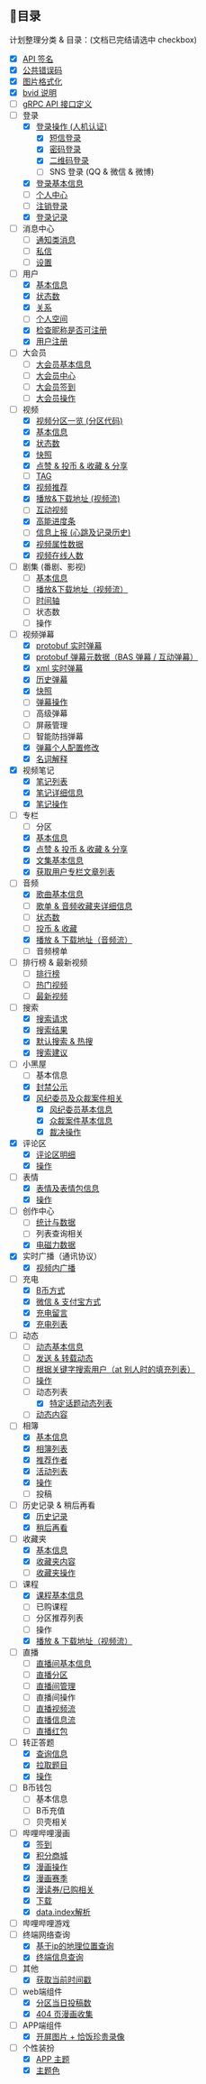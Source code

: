 
## 🍴目录

计划整理分类 & 目录：(文档已完结请选中 checkbox)

- [x] [API 签名](other/API_sign.md)
- [x] [公共错误码](other/errcode.md)
- [x] [图片格式化](other/picture.md)
- [x] [bvid 说明](other/bvid_desc.md)
- [ ] [gRPC API 接口定义](grpc_api)
- [ ] 登录
    - [x] [登录操作 (人机认证)](login/login_action)
        - [x] [短信登录](login/login_action/SMS.md)
        - [x] [密码登录](login/login_action/password.md)
        - [x] [二维码登录](login/login_action/QR.md)
        - [ ] SNS 登录 (QQ & 微信 & 微博)
    - [x] [登录基本信息](login/login_info.md)
    - [ ] [个人中心](login/member_center.md)
    - [ ] [注销登录](login/exit.md)
    - [x] [登录记录](login/login_notice.md)
- [ ] 消息中心
    - [ ] [通知类消息](message/msg.md)
    - [ ] [私信](message/private_msg.md)
    - [ ] [设置](message/config.md)
- [ ] 用户
    - [x] [基本信息](user/info.md)
    - [x] [状态数](user/status_number.md)
    - [x] [关系](user/relation.md)
    - [ ] [个人空间](user/space.md)
    - [x] [检查昵称是否可注册](user/check_nickname.md)
    - [x] [用户注册](user/register.md)
- [ ] 大会员
    - [ ] [大会员基本信息](vip/info.md)
    - [ ] [大会员中心](vip/center.md)
    - [ ] [大会员签到](vip/clockin.md)
    - [ ] [大会员操作](vip/action.md)
- [ ] 视频
    - [x] [视频分区一览 (分区代码)](video/video_zone.md)
    - [x] [基本信息](video/info.md)
    - [x] [状态数](video/status_number.md)
    - [x] [快照](video/snapshot.md)
    - [x] [点赞 & 投币 & 收藏 & 分享](video/like_coin_fav.md)
    - [ ] [TAG](video/tags.md)
    - [x] [视频推荐](video/recommend.md)
    - [x] [播放&下载地址 (视频流)](video/videostream_url.md)
    - [ ] [互动视频](video/interact_video.md)
    - [x] [高能进度条](video/pbp.md)
    - [ ] [信息上报 (心跳及记录历史)](video/report.md)
    - [x] [视频属性数据](video/attribute_data.md)
    - [x] [视频在线人数](video/online.md)
- [ ] 剧集 (番剧、影视)
    - [ ] [基本信息](bangumi/info.md)
    - [ ] [播放&下载地址（视频流）](bangumi/videostream_url.md)
    - [ ] [时间轴](bangumi/timeline.md)
    - [ ] 状态数
    - [ ] 操作
- [ ] 视频弹幕
    - [x] [protobuf 实时弹幕](danmaku/danmaku_proto.md)
    - [x] [protobuf 弹幕元数据（BAS 弹幕 / 互动弹幕）](danmaku/danmaku_view_proto.md)
    - [x] [xml 实时弹幕](danmaku/danmaku_xml.md)
    - [x] [历史弹幕](danmaku/history.md)
    - [x] [快照](danmaku/snapshot.md)
    - [ ] [弹幕操作](danmaku/action.md)
    - [ ] 高级弹幕
    - [ ] 屏蔽管理
    - [ ] 智能防挡弹幕
    - [x] [弹幕个人配置修改](danmaku/config.md)
    - [x] [名词解释](danmaku/buzzword.md)
- [x] 视频笔记
    - [x] [笔记列表](note/list.md)
    - [x] [笔记详细信息](note/info.md)
    - [x] [笔记操作](note/action.md)
- [ ] 专栏
    - [ ] 分区
    - [X] [基本信息](article/info.md)
    - [X] [点赞 & 投币 & 收藏 & 分享](article/like_coin_fav.md)
    - [X] [文集基本信息](article/articles.md)
    - [X] [获取用户专栏文章列表](article/list.md)
- [ ] 音频
    - [x] [歌曲基本信息](audio/info.md)
    - [ ] [歌单 & 音频收藏夹详细信息](audio/music_list.md)
    - [ ] [状态数](audio/status_number.md)
    - [ ] [投币 & 收藏](audio/coin&fav.md)
    - [x] [播放 & 下载地址（音频流）](audio/musicstream_url.md)
    - [ ] 音频榜单
- [ ] 排行榜 & 最新视频
    - [ ] [排行榜](ranking&dynamic/ranking.md)
    - [ ] [热门视频](ranking&dynamic/popular.md)
    - [ ] [最新视频](ranking&dynamic/dynamic.md)
- [ ] 搜索
    - [x] [搜索请求](search/search_request.md)
    - [x] [搜索结果](search/search_response.md)
    - [x] [默认搜索 & 热搜](search/hot.md)
    - [x] [搜索建议](search/suggest.md)
- [ ] 小黑屋
    - [ ] 基本信息
    - [x] [封禁公示](blackroom/banlist.md)
    - [x] [风纪委员及众裁案件相关](blackroom/jury)
        - [x] [风纪委员基本信息](blackroom/jury/base_info.md)
        - [x] [众裁案件基本信息](blackroom/jury/judgement_info.md)
        - [x] [裁决操作](blackroom/jury/action.md)
- [x] 评论区
    - [x] [评论区明细](comment/list.md)
    - [x] [操作](comment/action.md)
- [ ] 表情
    - [x] [表情及表情包信息](emoji/list.md)
    - [x] [操作](emoji/action.md)
- [ ] 创作中心
    - [ ] [统计与数据](creativecenter/statistics&data.md)
    - [ ] 列表查询相关
    - [x] [电磁力数据](creativecenter/railgun.md)
- [x] 实时广播（通讯协议）
    - [x] [视频内广播](broadcast/video_room.md)
- [ ] 充电
    - [x] [B币方式](electric/Bcoin.md)
    - [x] [微信 & 支付宝方式](electric/WeChat&Alipay.md)
    - [x] [充电留言](electric/charge_msg.md)
    - [x] [充电列表](electric/charge_list.md)
- [ ] 动态
    - [ ] [动态基本信息](dynamic/basicInfo.md)
    - [ ] [发送 & 转载动态](dynamic/publish.md)
    - [ ] [根据关键字搜索用户（at 别人时的填充列表）](dynamic/atlist.md)
    - [ ] [操作](dynamic/action.md)
    - [ ] 动态列表
        - [x] [特定话题动态列表](/dynamic/tag_dynamics.md)
    - [ ] [动态内容](/dynamic/get_dynamic_detail.md)
- [ ] 相簿
    - [x] [基本信息](album/info.md)
    - [x] [相簿列表](album/list.md)
    - [x] [推荐作者](album/recommend_author.md)
    - [x] [活动列表](album/activity_list.md)
    - [x] [操作](album/action.md)
    - [ ] 投稿
- [ ] 历史记录 & 稍后再看
    - [x] [历史记录](history&toview/history.md)
    - [x] [稍后再看](history&toview/toview.md)
- [ ] 收藏夹
    - [x] [基本信息](fav/info.md)
    - [x] [收藏夹内容](fav/list.md)
    - [ ] [收藏夹操作](fav/action.md)
- [ ] 课程
    - [x] [课程基本信息](cheese/info.md)
    - [ ] 已购课程
    - [ ] 分区推荐列表
    - [ ] 操作
    - [x] [播放 & 下载地址（视频流）](cheese/videostream_url.md)
- [ ] 直播
    - [ ] [直播间基本信息](live/info.md)
    - [ ] [直播分区](live/live_area.md)
    - [ ] [直播间管理](live/manage.md)
    - [ ] 直播间操作
    - [ ] [直播视频流](live/live_stream.md)
    - [ ] [直播信息流](live/message_stream.md)
    - [ ] [直播红包](live/redpocket.md)
- [ ] 转正答题
    - [x] [查询信息](newbie_exam/info.md)
    - [x] [拉取题目](newbie_exam/fetch.md)
    - [x] [操作](newbie_exam/action.md)
- [ ] B币钱包
    - [ ] 基本信息
    - [ ] B币充值
    - [ ] 贝壳相关
- [ ] 哔哩哔哩漫画
    - [x] [签到](manga/ClockIn.md)
    - [x] [积分商城](manga/point_shop.md)
    - [x] [漫画操作](manga/Comic.md)
    - [x] [漫画赛季](manga/Season.md)
    - [x] [漫读券/已购相关](manga/User.md)
    - [x] [下载](manga/Download.md)
    - [x] [data.index解析](manga/index_file.md)
- [ ] 哔哩哔哩游戏
- [ ] 终端网络查询
    - [x] [基于ip的地理位置查询](clientinfo/ip.md)
    - [x] [终端信息查询](clientinfo/client_info.md)
- [ ] 其他
    - [x] [获取当前时间戳](other/time_stamp.md)
- [ ] web端组件
    - [x] [分区当日投稿数](web_widget/zone_upload.md)
    - [x] [404 页漫画收集](web_widget/404_manga.md)
- [ ] APP端组件
    - [x] [开屏图片 + 恰饭珍贵录像](APP_widget/splash.md)
- [ ] 个性装扮
    - [x] [APP 主题](garb/skin.md)
    - [x] [主题色](garb/color.md)
